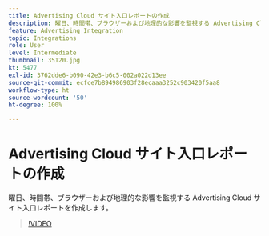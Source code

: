 ```yaml
---
title: Advertising Cloud サイト入口レポートの作成
description: 曜日、時間帯、ブラウザーおよび地理的な影響を監視する Advertising Cloud サイト入口レポートを作成します。
feature: Advertising Integration
topic: Integrations
role: User
level: Intermediate
thumbnail: 35120.jpg
kt: 5477
exl-id: 3762dde6-b090-42e3-b6c5-002a022d13ee
source-git-commit: ecfce7b894986903f28ecaaa3252c903420f5aa8
workflow-type: ht
source-wordcount: '50'
ht-degree: 100%

---
```


# Advertising Cloud サイト入口レポートの作成

曜日、時間帯、ブラウザーおよび地理的な影響を監視する Advertising Cloud サイト入口レポートを作成します。

>[!VIDEO](https://video.tv.adobe.com/v/35120/?quality=12&learn=on)
